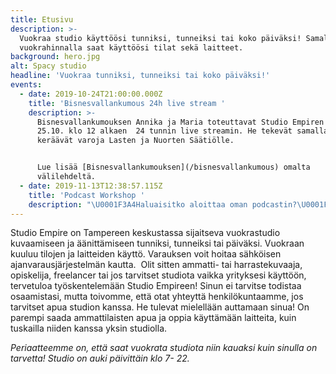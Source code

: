 ```yaml
---
title: Etusivu
description: >-
  Vuokraa studio käyttöösi tunniksi, tunneiksi tai koko päiväksi! Samalla
  vuokrahinnalla saat käyttöösi tilat sekä laitteet.
background: hero.jpg
alt: Spacy studio
headline: 'Vuokraa tunniksi, tunneiksi tai koko päiväksi!'
events:
  - date: 2019-10-24T21:00:00.000Z
    title: 'Bisnesvallankumous 24h live stream '
    description: >-
      Bisnesvallankumouksen Annika ja Maria toteuttavat Studio Empiren tiloissa
      25.10. klo 12 alkaen  24 tunnin live streamin. He tekevät samalla hyvää ja
      keräävät varoja Lasten ja Nuorten Säätiölle.


      Lue lisää [Bisnesvallankumouksen](/bisnesvallankumous) omalta
      välilehdeltä.
  - date: 2019-11-13T12:38:57.115Z
    title: 'Podcast Workshop '
    description: "\U0001F3A4Haluaisitko aloittaa oman podcastin?\U0001F3A4\n\nAnnika Bisnesvallankumous podcastista kertoo sinulle tarinan hänen ja Marian podcastin takaa. Mistä kaikki on saanut alkunsa ja miten? Toisen tuotantokauden aloittanut podcast on saanut suuren suosion ennen 24 tunnin live streamia ja erityisesti sen jälkeen. \n\nWorkshopin aikana pohditaan, miten sinä voisit aloittaa podcastin, kuka on kohderyhmäsi ja miten podcasteja markkinoidaan ja tuotteistetaan.  \n\nWorkshopin aikana myös kasataan studio äänityskuntoon ja testaillaan mikkejä ja podcastin editointia. \n\nOma muistikortti (SD-kortti, Class 10) ja muistiinpanovälineet siis mukaan, nyt tulee tietoa! \n\nBisnesvallankumous \U0001F3A7https://soundcloud.com/user-761189691\n\nIlmoittaudu viim. 10.11.-> <https://forms.gle/2cgNEsFXVSWocR47A>\n\nWorkshopin hinta on 45e sis alv.\n\nAnnika K \U0001F469\U0001F3FC\n\n+35840 6633036\n\nannika@vuokrattavastudio.com\n\nKlikkaa itsesi osallistujaksi tai kiinnostuneeksi [Facebook-tapahtumaan](https://www.facebook.com/events/681205358949656/) ja pysy ajan tasalla!"
---
```


Studio Empire on Tampereen keskustassa sijaitseva vuokrastudio kuvaamiseen ja äänittämiseen tunniksi, tunneiksi tai
päiväksi. Vuokraan kuuluu tilojen ja laitteiden käyttö. Varauksen voit hoitaa sähköisen ajanvarausjärjestelmän kautta.
​
Olit sitten ammatti- tai harrastekuvaaja, opiskelija, freelancer tai jos tarvitset studiota vaikka yrityksesi käyttöön,
tervetuloa työskentelemään Studio Empireen! Sinun ei tarvitse todistaa osaamistasi, mutta toivomme, että otat yhteyttä
henkilökuntaamme, jos tarvitset apua studion kanssa. He tulevat mielellään auttamaan sinua! On parempi saada
ammattilaisten apua ja oppia käyttämään laitteita, kuin tuskailla niiden kanssa yksin studiolla.

_Periaatteemme on, että saat vuokrata studiota niin kauaksi kuin sinulla on tarvetta!
Studio on auki päivittäin klo 7- 22._
